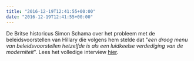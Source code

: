 ```yaml
---
title: "2016-12-19T12:41:55+00:00"
date: "2016-12-19T12:41:55+00:00"
---
```


De Britse historicus Simon Schama over het probleem met de beleidsvoorstellen van Hillary die volgens hem stelde dat "*een droog menu van be­leids­voor­stel­len het­zelf­de is als een luid­keel­se ver­de­di­ging van de mo­der­ni­teit*". Lees het volledige interview [hier](https://www.tijd.be/politiek-economie/internationaal-algemeen/Met-Trump-staan-we-voor-tijdperk-van-gevaarlijke-chaos/9843084).
